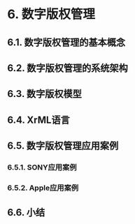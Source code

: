 # 6. 数字版权管理

## 6.1. 数字版权管理的基本概念

## 6.2. 数字版权管理的系统架构

## 6.3. 数字版权模型

## 6.4. XrML语言

## 6.5. 数字版权管理应用案例

### 6.5.1. SONY应用案例

### 6.5.2. Apple应用案例

## 6.6. 小结


